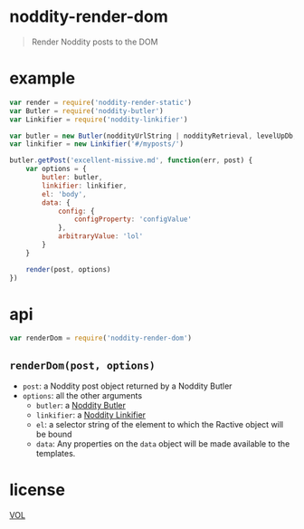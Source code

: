 # noddity-render-dom

> Render Noddity posts to the DOM

# example

```js
var render = require('noddity-render-static')
var Butler = require('noddity-butler')
var Linkifier = require('noddity-linkifier')

var butler = new Butler(noddityUrlString | noddityRetrieval, levelUpDb, [options])
var linkifier = new Linkifier('#/myposts/')

butler.getPost('excellent-missive.md', function(err, post) {
	var options = {
		butler: butler,
		linkifier: linkifier,
		el: 'body',
		data: {
			config: {
				configProperty: 'configValue'
			},
			arbitraryValue: 'lol'
		}
	}

	render(post, options)
})
```

# api

```js
var renderDom = require('noddity-render-dom')
```

## `renderDom(post, options)`

- `post`: a Noddity post object returned by a Noddity Butler
- `options`: all the other arguments
	- `butler`: a [Noddity Butler](https://www.npmjs.com/package/noddity-butler)
	- `linkifier`: a [Noddity Linkifier](https://www.npmjs.com/package/noddity-linkifier)
	- `el`: a selector string of the element to which the Ractive object will be bound
	- `data`: Any properties on the `data` object will be made available to the templates.

# license

[VOL](http://veryopenlicense.com)
